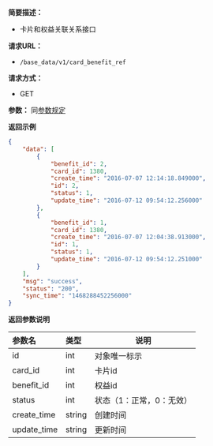     
**简要描述：** 

- 卡片和权益关联关系接口

**请求URL：** 
- ` /base_data/v1/card_benefit_ref `
  
**请求方式：**
- GET

**参数：**
同[参数规定](http://doc.liexiong.cc/#/%E6%8E%A5%E5%8F%A3%E8%A7%84%E5%88%99/%E5%8F%82%E6%95%B0%E8%A7%84%E5%AE%9A)


 **返回示例**

```json 
{
    "data": [
        {
            "benefit_id": 2,
            "card_id": 1380,
            "create_time": "2016-07-07 12:14:18.849000",
            "id": 2,
            "status": 1,
            "update_time": "2016-07-12 09:54:12.256000"
        },
        {
            "benefit_id": 1,
            "card_id": 1380,
            "create_time": "2016-07-07 12:04:38.913000",
            "id": 1,
            "status": 1,
            "update_time": "2016-07-12 09:54:12.251000"
        }
    ],
    "msg": "success",
    "status": "200",
    "sync_time": "1468288452256000"
}
```

 **返回参数说明** 

|参数名|类型|说明|
|:-----  |:-----|-----                           |
|id |int   |对象唯一标示  |
|card_id | int | 卡片id|
|benefit_id |int   |权益id  |
|status|int|状态（1：正常，0：无效）|
|create_time|string|创建时间|
|update_time|string|更新时间|




